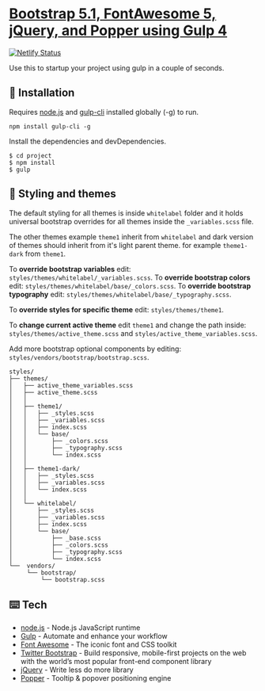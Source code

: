# [Bootstrap 5.1, FontAwesome 5, jQuery, and Popper using Gulp 4](https://gulpstrap.netlify.app)

[![Netlify Status](https://api.netlify.com/api/v1/badges/fc05ecaa-ee9b-4f2c-920f-04fcf3f6874c/deploy-status)](https://app.netlify.com/sites/gulpstrap/deploys)

Use this to startup your project using gulp in a couple of seconds.

## 🚧 Installation

Requires [node.js](https://nodejs.org/) and [gulp-cli](https://www.npmjs.com/package/gulp-cli) installed globally (-g) to run.

```
npm install gulp-cli -g
```

Install the dependencies and devDependencies.

```
$ cd project
$ npm install
$ gulp
```

## 🎨 Styling and themes

The default styling for all themes is inside `whitelabel` folder and it holds universal bootstrap overrides for all themes inside the `_variables.scss` file.

The other themes example `theme1` inherit from `whitelabel` and dark version of themes should inherit from it's light parent theme. for example `theme1-dark` from `theme1`.

To **override bootstrap variables** edit: `styles/themes/whitelabel/_variables.scss`.
To **override bootstrap colors** edit: `styles/themes/whitelabel/base/_colors.scss`.
To **override bootstrap typography** edit: `styles/themes/whitelabel/base/_typography.scss`.

To **override styles for specific theme** edit: `styles/themes/theme1`.

To **change current active theme** edit `theme1` and change the path inside: `styles/themes/active_theme.scss` and `styles/active_theme_variables.scss`.

Add more bootstrap optional components by editing: `styles/vendors/bootstrap/bootstrap.scss`.

```
styles/
├── themes/
│   ├── active_theme_variables.scss
│   ├── active_theme.scss
│   │
│   ├── theme1/
│   │   ├── _styles.scss
│   │   ├── _variables.scss
│   │   ├── index.scss
│   │   └── base/
│   │       ├── _colors.scss
│   │       ├── _typography.scss
│   │       └── index.scss
│   │
│   ├── theme1-dark/
│   │   ├── _styles.scss
│   │   ├── _variables.scss
│   │   └── index.scss
│   │
│   └── whitelabel/
│       ├── _styles.scss
│       ├── _variables.scss
│       ├── index.scss
│       └── base/
│           ├── _base.scss
│           ├── _colors.scss
│           ├── _typography.scss
│           └── index.scss
└──  vendors/
     └── bootstrap/
         └── bootstrap.scss
```

## ⌨️ Tech

- [node.js](https://nodejs.org) - Node.js JavaScript runtime
- [Gulp](https://gulpjs.com/) - Automate and enhance your workflow
- [Font Awesome](http://fontawesome.io/) - The iconic font and CSS toolkit
- [Twitter Bootstrap](https://getbootstrap.com/) - Build responsive, mobile-first projects on the web with the world’s most popular front-end component library
- [jQuery](https://jquery.com/) - Write less do more library
- [Popper](https://popper.js.org/) - Tooltip & popover positioning engine
